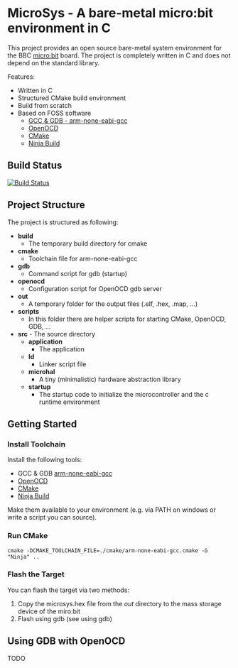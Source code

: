 # MicroSys - A bare-metal micro:bit environment in C

This project provides an open source bare-metal system environment for the BBC [micro:bit](https://microbit.org/) board. The project is completely written in C and does not depend on the standard library.

Features:
- Written in C
- Structured CMake build environment
- Build from scratch
- Based on FOSS software
  + [GCC & GDB - arm-none-eabi-gcc](https://developer.arm.com/open-source/gnu-toolchain/gnu-rm/downloads)
  + [OpenOCD](http://openocd.org/)
  + [CMake](https://cmake.org/)
  + [Ninja Build](https://ninja-build.org/)

## Build Status
[![Build Status](https://travis-ci.org/farrrb/microsys.svg?branch=master)](https://travis-ci.org/farrrb/microsys)

## Project Structure
The project is structured as following:
- **build**
  + The temporary build directory for cmake
- **cmake**
  + Toolchain file for arm-none-eabi-gcc
- **gdb**
  + Command script for gdb (startup)
- **openocd**
  + Configuration script for OpenOCD gdb server
- **out**
  + A temporary folder for the output files (.elf, .hex, .map, ...)
- **scripts**
  + In this folder there are helper scripts for starting CMake, OpenOCD, GDB, ...
- **src**     - The source directory
  + **application**
    * The application
  + **ld**
    * Linker script file
  + **microhal**
    * A tiny (minimalistic) hardware abstraction library
  + **startup**
    * The startup code to initialize the microcontroller and the c runtime environment

## Getting Started
### Install Toolchain
Install the following tools:

- GCC & GDB [arm-none-eabi-gcc](https://developer.arm.com/open-source/gnu-toolchain/gnu-rm/downloads)
- [OpenOCD](http://openocd.org/)
- [CMake](https://cmake.org/)
- [Ninja Build](https://ninja-build.org/)

Make them available to your environment (e.g. via PATH on windows or write a script you can source).

### Run CMake
```
cmake -DCMAKE_TOOLCHAIN_FILE=./cmake/arm-none-eabi-gcc.cmake -G "Ninja" ..
```

### Flash the Target
You can flash the target via two methods:
1. Copy the microsys.hex file from the *out* directory to the mass storage device of the miro:bit
2. Flash using gdb (see using gdb)


## Using GDB with OpenOCD
TODO
